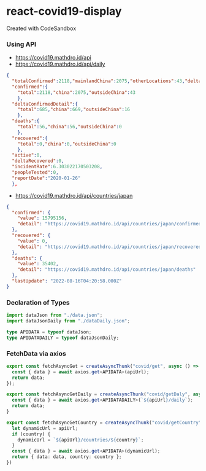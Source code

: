 # react-covid19-display

Created with CodeSandbox

### Using API

- https://covid19.mathdro.id/api
- https://covid19.mathdro.id/api/daily

```json
{
  "totalConfirmed":2118,"mainlandChina":2075,"otherLocations":43,"deltaConfirmed":685,"totalRecovered":0,
  "confirmed":{
    "total":2118,"china":2075,"outsideChina":43
    },
  "deltaConfirmedDetail":{
    "total":685,"china":669,"outsideChina":16
    },
  "deaths":{
    "total":56,"china":56,"outsideChina":0
    },
  "recovered":{
    "total":0,"china":0,"outsideChina":0
    },
  "active":0,
  "deltaRecovered":0,
  "incidentRate":6.303022170503208,
  "peopleTested":0,
  "reportDate":"2020-01-26"
  },
```

- https://covid19.mathdro.id/api/countries/japan

```json
{
  "confirmed": {
    "value": 15795156,
    "detail": "https://covid19.mathdro.id/api/countries/japan/confirmed"
  },
  "recovered": {
    "value": 0,
    "detail": "https://covid19.mathdro.id/api/countries/japan/recovered"
  },
  "deaths": {
    "value": 35402,
    "detail": "https://covid19.mathdro.id/api/countries/japan/deaths"
  },
  "lastUpdate": "2022-08-16T04:20:58.000Z"
}
```

### Declaration of Types

```typescript
import dataJson from "./data.json";
import dataJsonDaily from "./dataDaily.json";

type APIDATA = typeof dataJson;
type APIDATADAILY = typeof dataJsonDaily;
```

### FetchData via axios

```typescript
export const fetchAsyncGet = createAsyncThunk("covid/get", async () => {
  const { data } = await axios.get<APIDATA>(apiUrl);
  return data;
});

export const fetchAsyncGetDaily = createAsyncThunk("covid/getDaly", async () => {
  const { data } = await axios.get<APIDATADAILY>(`${apiUrl}/daily`);
  return data;
}

export const fetchAsyncGetCountry = createAsyncThunk("covid/getCountry", async(country: string) => {
  let dynamicUrl = apiUrl;
  if (country) {
    dynamicUrl = `${apiUrl}/countries/${country}`;
  }
  const { data } = await axios.get<APIDATA>(dynamicUrl);
  return { data: data, country: country };
})
```
